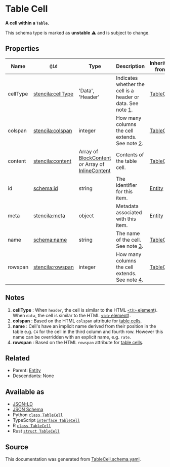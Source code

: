 # Table Cell

**A cell within a `Table`.**

This schema type is marked as **unstable** ⚠️ and is subject to change.

## Properties

| Name     | `@id`                                                         | Type                                                                                     | Description                                                           | Inherited from            |
| -------- | ------------------------------------------------------------- | ---------------------------------------------------------------------------------------- | --------------------------------------------------------------------- | ------------------------- |
| cellType | [stencila:cellType](https://schema.stenci.la/cellType.jsonld) | 'Data', 'Header'                                                                         | Indicates whether the cell is a header or data. See note [1](#notes). | [TableCell](TableCell.md) |
| colspan  | [stencila:colspan](https://schema.stenci.la/colspan.jsonld)   | integer                                                                                  | How many columns the cell extends. See note [2](#notes).              | [TableCell](TableCell.md) |
| content  | [stencila:content](https://schema.stenci.la/content.jsonld)   | Array of [BlockContent](BlockContent.md) _or_ Array of [InlineContent](InlineContent.md) | Contents of the table cell.                                           | [TableCell](TableCell.md) |
| id       | [schema:id](https://schema.org/id)                            | string                                                                                   | The identifier for this item.                                         | [Entity](Entity.md)       |
| meta     | [stencila:meta](https://schema.stenci.la/meta.jsonld)         | object                                                                                   | Metadata associated with this item.                                   | [Entity](Entity.md)       |
| name     | [schema:name](https://schema.org/name)                        | string                                                                                   | The name of the cell. See note [3](#notes).                           | [TableCell](TableCell.md) |
| rowspan  | [stencila:rowspan](https://schema.stenci.la/rowspan.jsonld)   | integer                                                                                  | How many columns the cell extends. See note [4](#notes).              | [TableCell](TableCell.md) |

## Notes

1. **cellType** : When `header`, the cell is similar to the HTML [`<th>` element](https://developer.mozilla.org/en-US/docs/Web/HTML/Element/th)). When `data`, the cell is similar to the HTML [`<td>` element](https://developer.mozilla.org/en-US/docs/Web/HTML/Element/td)).
2. **colspan** : Based on the HTML `colspan` attribute for [table cells](https://developer.mozilla.org/en-US/docs/Web/HTML/Element/td).
3. **name** : Cell's have an implicit name derived from their position in the table e.g. `C4` for the cell in the third column and fourth row. However this name can be overridden with an explicit name, e.g. `rate`.
4. **rowspan** : Based on the HTML `rowspan` attribute for [table cells](https://developer.mozilla.org/en-US/docs/Web/HTML/Element/td).

## Related

- Parent: [Entity](Entity.md)
- Descendants: None

## Available as

- [JSON-LD](https://schema.stenci.la/TableCell.jsonld)
- [JSON Schema](https://schema.stenci.la/v1/TableCell.schema.json)
- Python [`class TableCell`](https://stencila.github.io/schema/python/docs/types.html#schema.types.TableCell)
- TypeScript [`interface TableCell`](https://stencila.github.io/schema/ts/docs/interfaces/tablecell.html)
- R [`class TableCell`](https://cran.r-project.org/web/packages/stencilaschema/stencilaschema.pdf)
- Rust [`struct TableCell`](https://docs.rs/stencila-schema/latest/stencila_schema/struct.TableCell.html)

## Source

This documentation was generated from [TableCell.schema.yaml](https://github.com/stencila/stencila/blob/master/schema/schema/TableCell.schema.yaml).

